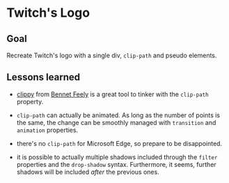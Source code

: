 # Twitch's Logo

<!-- ## [Live Demo]() -->

## Goal

Recreate Twitch's logo with a single div, `clip-path` and pseudo elements.

## Lessons learned

-   [clippy](https://bennettfeely.com/clippy/) from [Bennet Feely](@bennettfeely) is a great tool to tinker with the `clip-path` property.

-   `clip-path` can actually be animated. As long as the number of points is the same, the change can be smoothly managed with `transition` and `animation` properties.

-   there's no `clip-path` for Microsoft Edge, so prepare to be disappointed.

-   it is possible to actually multiple shadows included through the `filter` properties and the `drop-shadow` syntax. Furthermore, it seems, further shadows will be included _after_ the previous ones.
